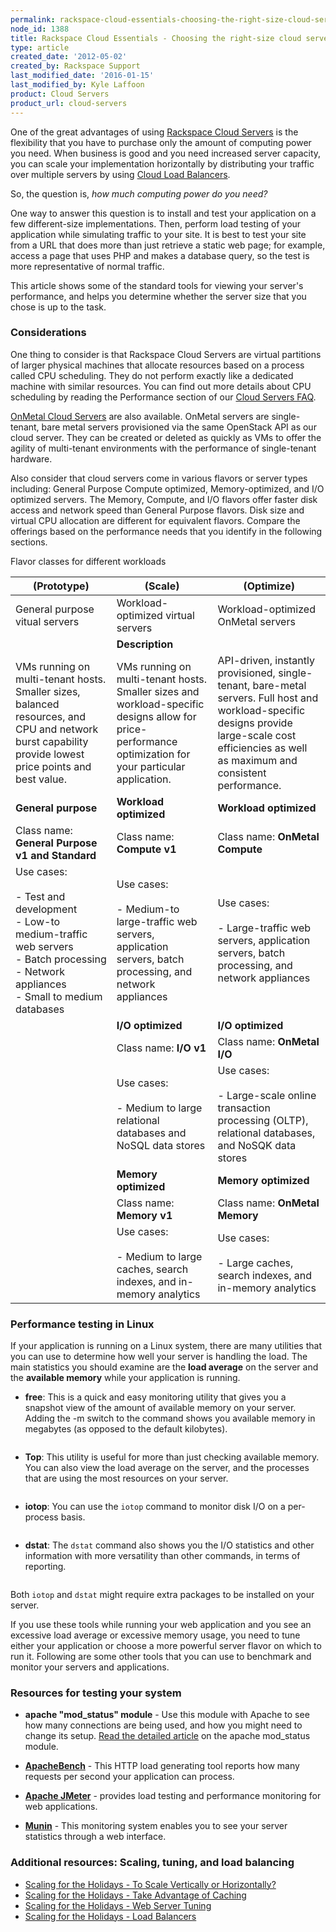 ```yaml
---
permalink: rackspace-cloud-essentials-choosing-the-right-size-cloud-server/
node_id: 1388
title: Rackspace Cloud Essentials - Choosing the right-size cloud server
type: article
created_date: '2012-05-02'
created_by: Rackspace Support
last_modified_date: '2016-01-15'
last_modified_by: Kyle Laffoon
product: Cloud Servers
product_url: cloud-servers
---
```


One of the great advantages of using [Rackspace Cloud Servers](http://www.rackspace.com/cloud/servers/) is the flexibility that you have to purchase only the amount of computing power you need. When business is good and you need increased server capacity, you can scale your implementation horizontally by distributing your traffic over multiple servers by using [Cloud Load Balancers](http://www.rackspace.com/cloud/load-balancing).

So, the question is, *how much computing power do you need?*

One way to answer this question is to install and test your application on a few different-size implementations. Then, perform load testing of your application while simulating traffic to your site. It is best to test your site from a URL that does more than just retrieve a static web page; for example, access a page that uses PHP and makes a database query, so the test is more representative of normal traffic.

This article shows some of the standard tools for viewing your server's performance, and helps you determine whether the server size that you chose is up to the task.

### Considerations

One thing to consider is that Rackspace Cloud Servers are virtual partitions of larger physical machines that allocate resources based on a process called CPU scheduling. They do not perform exactly like a dedicated machine with similar resources. You can find out more details about CPU scheduling by reading the Performance section of our [Cloud Servers FAQ](/how-to/cloud-servers-faq).

[OnMetal Cloud Servers](http://www.rackspace.com/cloud/servers/onmetal) are also available. OnMetal servers are single-tenant, bare metal servers provisioned via the same OpenStack API as our cloud server. They can be created or deleted as quickly as VMs to offer the agility of multi-tenant environments with the performance of single-tenant hardware.

Also consider that cloud servers come in various flavors or server types including: General Purpose Compute optimized, Memory-optimized, and I/O optimized servers. The Memory, Compute, and I/O flavors offer faster disk access and network speed than General Purpose flavors. Disk size and virtual CPU allocation are different for equivalent flavors. Compare the offerings based on the performance needs that you identify in the following sections.

Flavor classes for different workloads

| (Prototype) | (Scale) | (Optimize) |
| --- | --- | --- |
| General purpose vitual servers | Workload-optimized virtual servers | Workload-optimized OnMetal servers |
|   | **Description** |   |
| VMs running on multi-tenant hosts. Smaller sizes, balanced resources, and CPU and network burst capability provide lowest price points and best value. | VMs running on multi-tenant hosts. Smaller sizes and workload-specific designs allow for price-performance optimization for your particular application. | API-driven, instantly provisioned, single-tenant, bare-metal servers. Full host and workload-specific designs provide large-scale cost efficiencies as  well as maximum and consistent performance. |
| **General purpose** | **Workload optimized** | **Workload optimized** |
| Class name: **General Purpose v1 and Standard** | Class name: **Compute v1** | Class name: **OnMetal Compute** |
| Use cases:<br /><br /> - Test and development<br /> - Low-to medium-traffic web servers<br /> - Batch processing<br /> - Network appliances<br /> - Small to medium databases | Use cases:<br /><br /> - Medium-to large-traffic web servers, application servers, batch processing, and network appliances | Use cases:<br /><br /> - Large-traffic web servers, application servers, batch processing, and network appliances|
|   | **I/O optimized** | **I/O optimized** |
|   | Class name: **I/O v1** | Class name: **OnMetal I/O** |
|   | Use cases:<br /><br />- Medium to large relational databases and NoSQL data stores | Use cases:<br /><br />- Large-scale online transaction processing (OLTP), relational databases, and NoSQK data stores |
|   | **Memory optimized** | **Memory optimized** |
|   | Class name: **Memory v1** | Class name: **OnMetal Memory** |
|   | Use cases:<br /><br /> - Medium to large caches, search indexes, and in-memory analytics | Use cases:<br /><br />- Large caches, search indexes, and in-memory analytics |

### Performance testing in Linux

If your application is running on a Linux system, there are many utilities that you can use to determine how well your server is handling the load.  The main statistics you should examine are the **load average** on the server and the **available memory** while your application is running.

-  **free**: This is a quick and easy monitoring utility that gives you a snapshot view of the amount of available memory on your server. Adding the -m switch to the command shows you available memory in megabytes (as opposed to the default kilobytes).

  <img src="http://c14994050.r50.cf2.rackcdn.com/free-m.png" alt="" />

-  **Top**: This utility is useful for more than just checking available memory.  You can also view the load average on the server, and the processes that are using the most resources on your server.

  <img src="http://c14994050.r50.cf2.rackcdn.com/top.png" alt="" />

-  **iotop**: You can use the `iotop` command to monitor disk I/O on a per-process basis.

  <img src="https://8026b2e3760e2433679c-fffceaebb8c6ee053c935e8915a3fbe7.ssl.cf2.rackcdn.com/field/image/2013-08-08_1232.png" alt="" />

-  **dstat**: The `dstat` command also shows you the I/O statistics and other information with more versatility than other commands, in terms of reporting.

  <img src="http://c14994050.r50.cf2.rackcdn.com/dstat.png" alt="" />

Both `iotop` and `dstat` might require extra packages to be installed on your server.

If you use these tools while running your web application and you see an excessive load average or excessive memory usage, you need to tune either your application or choose a more powerful server flavor on which to run it.  Following are some other tools that you can use to benchmark and monitor your servers and applications.

### Resources for testing your system

-  **apache "mod_status" module** - Use this module with Apache to see how many connections are being used, and how you might need to change its setup. [Read the detailed article](http://articles.slicehost.com/2010/3/26/enabling-and-using-apache-s-mod_status-overview) on the apache mod_status module.

-  [**ApacheBench**](http://httpd.apache.org/docs/2.0/programs/ab.html) - This HTTP load generating tool reports how many requests per second your application can process.

-  **[Apache JMeter](http://jmeter.apache.org/)** - provides load testing and performance monitoring for web applications.

-  **[Munin](http://munin-monitoring.org/)** - This monitoring system enables you to see your server statistics through a web interface.

### Additional resources:  Scaling, tuning, and load balancing

-  [Scaling for the Holidays - To Scale Vertically or Horizontally?](http://www.rackspace.com/blog/scaling-for-the-holidays-part-1-to-scale-vertically-or-horizontally/)
-  [Scaling for the Holidays - Take Advantage of Caching](http://www.rackspace.com/blog/scaling-for-the-holiday-series-part-2-take-advantage-of-caching/%20)
-  [Scaling for the Holidays - Web Server Tuning](http://www.rackspace.com/blog/holiday-scaling-web-server-tuning/)
-  [Scaling for the Holidays - Load Balancers](http://www.rackspace.com/blog/scaling-for-the-holidays-part-4-load-balancers/%20)
